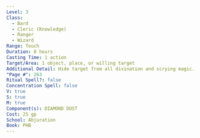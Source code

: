 ```yaml
---
Level: 3
Class:
  - Bard
  - Cleric (Knowledge)
  - Ranger
  - Wizard
Range: Touch
Duration: 8 hours
Casting Time: 1 action
Target/Area: 1 object, place, or willing target
Additional Detail: Hide target from all divination and scrying magic.
"Page #": 263
Ritual Spell?: false
Concentration Spell: false
V: true
S: true
M: true
Component(s): DIAMOND DUST
Cost: 25 gp
School: Abjuration
Book: PHB
---
```

